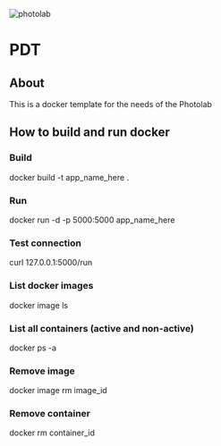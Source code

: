 ![photolab](https://github.com/itzortzis/photolab_docker_template/assets/105294556/ca6d0399-7bf4-4ba6-ad38-c88eb6770c11)



# PDT

## About
This is a docker template for the needs of the Photolab

## How to build and run docker

### Build
docker build -t app_name_here .

### Run
docker run -d -p 5000:5000 app_name_here

### Test connection
curl 127.0.0.1:5000/run

### List docker images
docker image ls

### List all containers (active and non-active)
docker ps -a

### Remove image
docker image rm image_id

### Remove container
docker rm container_id


